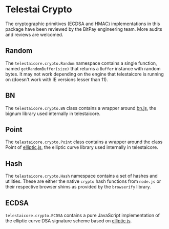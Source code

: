 # Telestai Crypto
The cryptographic primitives (ECDSA and HMAC) implementations in this package have been reviewed by the BitPay engineering team. More audits and reviews are welcomed.

## Random
The `telestaicore.crypto.Random` namespace contains a single function, named `getRandomBuffer(size)` that returns a `Buffer` instance with random bytes. It may not work depending on the engine that telestaicore is running on (doesn't work with IE versions lesser than 11).

## BN
The `telestaicore.crypto.BN` class contains a wrapper around [bn.js](https://github.com/indutny/bn.js), the bignum library used internally in telestaicore.

## Point
The `telestaicore.crypto.Point` class contains a wrapper around the class Point of [elliptic.js](https://github.com/indutny/elliptic), the elliptic curve library used internally in telestaicore.

## Hash
The `telestaicore.crypto.Hash` namespace contains a set of hashes and utilities. These are either the native `crypto` hash functions from `node.js` or their respective browser shims as provided by the `browserify` library.

## ECDSA
`telestaicore.crypto.ECDSA` contains a pure JavaScript implementation of the elliptic curve DSA signature scheme based on [elliptic.js](https://github.com/indutny/elliptic).
